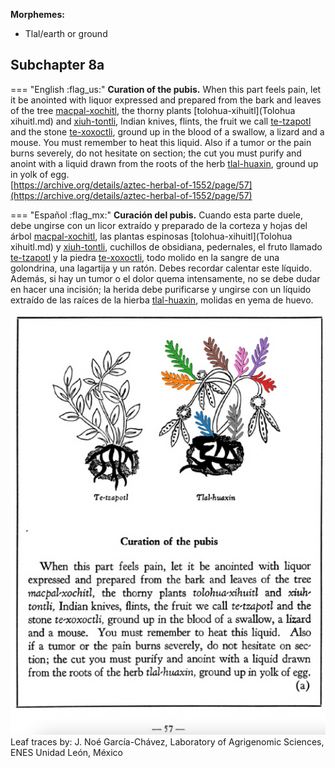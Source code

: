 
**Morphemes:**

- Tlal/earth or ground

## Subchapter 8a  

=== "English :flag_us:"
    **Curation of the pubis.** When this part feels pain, let it be anointed with liquor expressed and prepared from the bark and leaves of the tree [macpal-xochitl](Macpal-xochitl.md), the thorny plants [tolohua-xihuitl](Tolohua xihuitl.md) and [xiuh-tontli](Xiuhtontli.md), Indian knives, flints, the fruit we call [te-tzapotl](Te-tzapotl.md) and the stone [te-xoxoctli](te-xoxoctli.md), ground up in the blood of a swallow, a lizard and a mouse. You must remember to heat this liquid. Also if a tumor or the pain burns severely, do not hesitate on section; the cut you must purify and anoint with a liquid drawn from the roots of the herb [tlal-huaxin](Tlal-huaxin.md), ground up in yolk of egg.  
    [https://archive.org/details/aztec-herbal-of-1552/page/57](https://archive.org/details/aztec-herbal-of-1552/page/57)  


=== "Español :flag_mx:"
    **Curación del pubis.** Cuando esta parte duele, debe ungirse con un licor extraído y preparado de la corteza y hojas del árbol [macpal-xochitl](Macpal-xochitl.md), las plantas espinosas [tolohua-xihuitl](Tolohua xihuitl.md) y [xiuh-tontli](Xiuhtontli.md), cuchillos de obsidiana, pedernales, el fruto llamado [te-tzapotl](Te-tzapotl.md) y la piedra [te-xoxoctli](te-xoxoctli.md), todo molido en la sangre de una golondrina, una lagartija y un ratón. Debes recordar calentar este líquido. Además, si hay un tumor o el dolor quema intensamente, no se debe dudar en hacer una incisión; la herida debe purificarse y ungirse con un líquido extraído de las raíces de la hierba [tlal-huaxin](Tlal-huaxin.md), molidas en yema de huevo.  

![N_ID096_p057_02_Tlal-huaxin.png](assets/N_ID096_p057_02_Tlal-huaxin.png)  
Leaf traces by: J. Noé García-Chávez, Laboratory of Agrigenomic Sciences, ENES Unidad León, México  
